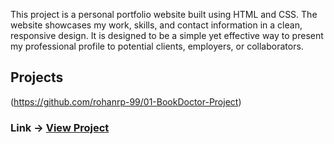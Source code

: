 This project is a personal portfolio website built using HTML and CSS. The website showcases my work, skills, and contact information in a clean, responsive design. It is designed to be a simple yet effective way to present my professional profile to potential clients, employers, or collaborators.
## Projects
(https://github.com/rohanrp-99/01-BookDoctor-Project)
### Link -> **[View Project ](https://github.com/rohanrp-99/01-BookDoctor-Project)**
